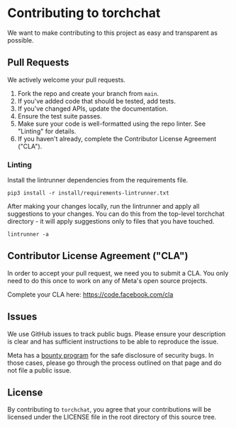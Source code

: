 # Contributing to torchchat
We want to make contributing to this project as easy and transparent as
possible.


## Pull Requests
We actively welcome your pull requests.

1. Fork the repo and create your branch from `main`.
2. If you've added code that should be tested, add tests.
3. If you've changed APIs, update the documentation.
4. Ensure the test suite passes.
5. Make sure your code is well-formatted using the repo linter. See "Linting" for details.
6. If you haven't already, complete the Contributor License Agreement ("CLA").


### Linting
Install the lintrunner dependencies from the requirements file.
```
pip3 install -r install/requirements-lintrunner.txt
```

After making your changes locally, run the lintrunner and apply all suggestions to your changes.
You can do this from the top-level torchchat directory - it will apply suggestions only to files that
you have touched.
```
lintrunner -a
```

## Contributor License Agreement ("CLA")
In order to accept your pull request, we need you to submit a CLA. You only need
to do this once to work on any of Meta's open source projects.

Complete your CLA here: <https://code.facebook.com/cla>

## Issues
We use GitHub issues to track public bugs. Please ensure your description is
clear and has sufficient instructions to be able to reproduce the issue.

Meta has a [bounty program](https://www.facebook.com/whitehat/) for the safe
disclosure of security bugs. In those cases, please go through the process
outlined on that page and do not file a public issue.

## License
By contributing to `torchchat`, you agree that your contributions will be licensed
under the LICENSE file in the root directory of this source tree.
